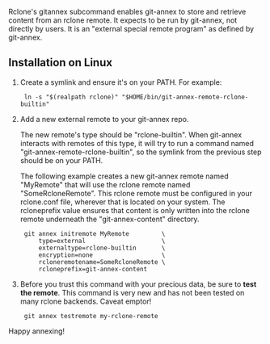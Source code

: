 Rclone's gitannex subcommand enables git-annex to store and retrieve content
from an rclone remote. It expects to be run by git-annex, not directly by users.
It is an "external special remote program" as defined by git-annex.

Installation on Linux
---------------------

1. Create a symlink and ensure it's on your PATH. For example:

        ln -s "$(realpath rclone)" "$HOME/bin/git-annex-remote-rclone-builtin"

2. Add a new external remote to your git-annex repo.

   The new remote's type should be "rclone-builtin". When git-annex interacts
   with remotes of this type, it will try to run a command named
   "git-annex-remote-rclone-builtin", so the symlink from the previous step
   should be on your PATH.

   The following example creates a new git-annex remote named "MyRemote" that
   will use the rclone remote named "SomeRcloneRemote". This rclone remote must
   be configured in your rclone.conf file, wherever that is located on your
   system. The rcloneprefix value ensures that content is only written into the
   rclone remote underneath the "git-annex-content" directory.

        git annex initremote MyRemote         \
            type=external                     \
            externaltype=rclone-builtin       \
            encryption=none                   \
            rcloneremotename=SomeRcloneRemote \
            rcloneprefix=git-annex-content

3. Before you trust this command with your precious data, be sure to **test the
   remote**. This command is very new and has not been tested on many rclone
   backends. Caveat emptor!

        git annex testremote my-rclone-remote

Happy annexing!
